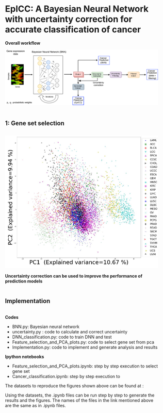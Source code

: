 # EpICC: A Bayesian Neural Network with uncertainty correction for accurate classification of cancer 

**Overall workflow**

![alt text](https://github.com/pjoshi-hub/Bayesian_classification_model/blob/main/Figures/uncertainty_workflow.jpg)



# <sub><sup>1: Gene set selection</sup></sub>

![alt text](https://github.com/pjoshi-hub/Bayesian_classification_model/blob/main/Figures/Feature_selection_pca2.JPG)



**Uncertainty correction can be used to improve the performance of prediction models**


# <sub><sup>Implementation</sup><sub>

**Codes**
 - BNN.py:  Bayesian neural network
 - uncertainty.py : code to calculate and correct uncertainty
 - DNN_classification.py: code to train DNN and test
 - Feature_selection_and_PCA_plots.py: code to select gene set from pca
 - Implementation.py: code to implement and generate analysis and results
 
 **Ipython notebooks**
- Feature_selection_and_PCA_plots.ipynb: step by step execution to select gene set
- Cancer_classification.ipynb: step by step execution to 
  
  
The datasets to reproduce the figures shown above can be found at : 


Using the datasets, the .ipynb files can be run step by step to generate the results and the figures. The names of the files in the link mentioned above are the same as in .ipynb files.

